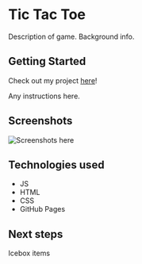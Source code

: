 # Tic Tac Toe
Description of game.
Background info.

## Getting Started
Check out my project [here](https://berternie9.github.io/tic-tac-toe/)!

Any instructions here. 

## Screenshots
![Screenshots here](images/screenshot.png)

## Technologies used
- JS
- HTML
- CSS
- GitHub Pages

## Next steps
Icebox items




<!-- 
☐ <Your game's title>: A description of your game. Background info of the game is a nice touch.

☐ Screenshot(s): Images of your actual game.

☐ Technologies Used: List of the technologies used, e.g., JavaScript, HTML, CSS...

☐ Getting Started: In this section include the link to your deployed game and any instructions you deem important.

☐ Next Steps: Planned future enhancements (icebox items). -->